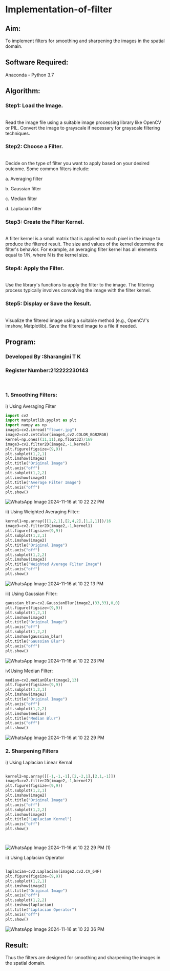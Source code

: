 # Implementation-of-filter
## Aim:
To implement filters for smoothing and sharpening the images in the spatial domain.

## Software Required:
Anaconda - Python 3.7

## Algorithm:
### Step1: Load the Image.
</br>Read the image file using a suitable image processing library like OpenCV or PIL. Convert the image to grayscale if necessary for grayscale filtering techniques.
</br> 

### Step2:  Choose a Filter.
</br>Decide on the type of filter you want to apply based on your desired outcome. Some common filters include:

a. Averaging filter

b. Gaussian filter

c. Median filter

d. Laplacian filter
</br> 

### Step3: Create the Filter Kernel.
</br>A filter kernel is a small matrix that is applied to each pixel in the image to produce the filtered result. The size and values of the kernel determine the filter's behavior. For example, an averaging filter kernel has all elements equal to 1/N, where N is the kernel size.
</br> 

### Step4: Apply the Filter.
</br>Use the library's functions to apply the filter to the image. The filtering process typically involves convolving the image with the filter kernel.
</br> 

### Step5: Display or Save the Result.
</br>Visualize the filtered image using a suitable method (e.g., OpenCV's imshow, Matplotlib). Save the filtered image to a file if needed.
</br> 

## Program:
### Developed By :Sharangini T K
### Register Number:212222230143
</br>

### 1. Smoothing Filters:

i) Using Averaging Filter
```Python
import cv2
import matplotlib.pyplot as plt
import numpy as np
image1=cv2.imread("flower.jpg")
image2=cv2.cvtColor(image1,cv2.COLOR_BGR2RGB)
kernel=np.ones((11,11),np.float32)/169
image3=cv2.filter2D(image2,-1,kernel)
plt.figure(figsize=(9,9))
plt.subplot(1,2,1)
plt.imshow(image2)
plt.title("Original Image")
plt.axis("off")
plt.subplot(1,2,2)
plt.imshow(image3)
plt.title("Average Filter Image")
plt.axis("off")
plt.show()
```
![WhatsApp Image 2024-11-16 at 10 22 22 PM](https://github.com/user-attachments/assets/22e0463b-40e0-4110-bf37-70fbd457459d)

ii) Using Weighted Averaging Filter:
```Python
kernel1=np.array([[1,2,1],[2,4,2],[1,2,1]])/16
image3=cv2.filter2D(image2,-1,kernel1)
plt.figure(figsize=(9,9))
plt.subplot(1,2,1)
plt.imshow(image2)
plt.title("Original Image")
plt.axis("off")
plt.subplot(1,2,2)
plt.imshow(image3)
plt.title("Weighted Average Filter Image")
plt.axis("off")
plt.show()

```
![WhatsApp Image 2024-11-16 at 10 22 13 PM](https://github.com/user-attachments/assets/7a9e48f4-fb31-46e8-822d-0dd4a6808e36)

iii) Using Gaussian Filter: 
```Python
gaussian_blur=cv2.GaussianBlur(image2,(33,33),0,0)
plt.figure(figsize=(9,9))
plt.subplot(1,2,1)
plt.imshow(image2)
plt.title("Original Image")
plt.axis("off")
plt.subplot(1,2,2)
plt.imshow(gaussian_blur)
plt.title("Gaussian Blur")
plt.axis("off")
plt.show()
```
![WhatsApp Image 2024-11-16 at 10 22 23 PM](https://github.com/user-attachments/assets/7e65ad75-ae9e-4e08-b5f7-59087a7b717c)

iv)Using Median Filter:
```Python
median=cv2.medianBlur(image2,13)
plt.figure(figsize=(9,9))
plt.subplot(1,2,1)
plt.imshow(image2)
plt.title("Original Image")
plt.axis("off")
plt.subplot(1,2,2)
plt.imshow(median)
plt.title("Median Blur")
plt.axis("off")
plt.show()
```
![WhatsApp Image 2024-11-16 at 10 22 29 PM](https://github.com/user-attachments/assets/e0ebea9e-3595-4340-ac42-1282d036a7ec)

### 2. Sharpening Filters
i) Using Laplacian Linear Kernal
```Python

kernel2=np.array([[-1,-1,-1],[2,-2,1],[2,1,-1]])
image3=cv2.filter2D(image2,-1,kernel2)
plt.figure(figsize=(9,9))
plt.subplot(1,2,1)
plt.imshow(image2)
plt.title("Original Image")
plt.axis("off")
plt.subplot(1,2,2)
plt.imshow(image3)
plt.title("Laplacian Kernel")
plt.axis("off")
plt.show()




```
![WhatsApp Image 2024-11-16 at 10 22 29 PM (1)](https://github.com/user-attachments/assets/8264318a-a61a-4bab-b084-c1cba802ea86)

ii) Using Laplacian Operator
```Python

laplacian=cv2.Laplacian(image2,cv2.CV_64F)
plt.figure(figsize=(9,9))
plt.subplot(1,2,1)
plt.imshow(image2)
plt.title("Original Image")
plt.axis("off")
plt.subplot(1,2,2)
plt.imshow(laplacian)
plt.title("Laplacian Operator")
plt.axis("off")
plt.show()
```
![WhatsApp Image 2024-11-16 at 10 22 36 PM](https://github.com/user-attachments/assets/fba91fda-b6f1-4f78-aa4b-7423a74822ae)

## Result:
Thus the filters are designed for smoothing and sharpening the images in the spatial domain.
